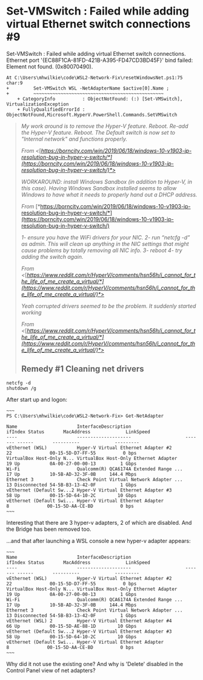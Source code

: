 # Set-VMSwitch : Failed while adding virtual Ethernet switch connections  #9    

Set-VMSwitch : Failed while adding virtual Ethernet switch connections.
Ethernet port '{EC88F1CA-81FD-421B-A395-FD47CD3BD45F}' bind failed: Element not found. (0x80070490).

    At C:\Users\mhwilkie\code\WSL2-Network-Fix\resetWindowsNet.ps1:75 char:9
    +         Set-VMSwitch WSL -NetAdapterName $active[0].Name ;
    +         ~~~~~~~~~~~~~~~~~~~~~~~~~~~~~~~~~~~~~~~~~~~~~~~~
        + CategoryInfo          : ObjectNotFound: (:) [Set-VMSwitch], VirtualizationException
        + FullyQualifiedErrorId : ObjectNotFound,Microsoft.HyperV.PowerShell.Commands.SetVMSwitch



> *My work around is to remove the Hyper-V feature. Reboot. Re-add the Hyper-V feature. Reboot. The Default switch is now set to "Internal network" and functions properly.*
>
>  *From <*[*https://borncity.com/win/2019/06/18/windows-10-v1903-ip-resolution-bug-in-hyper-v-switch/*](https://borncity.com/win/2019/06/18/windows-10-v1903-ip-resolution-bug-in-hyper-v-switch/)*>* 
>
>  *WORKAROUND: install Windows Sandbox (in addition to Hyper-V, in this case). Having Windows Sandbox installed seems to allow Windows to have what it needs to properly hand out a DHCP address.*
>
> *From* [*https://borncity.com/win/2019/06/18/windows-10-v1903-ip-resolution-bug-in-hyper-v-switch/*](https://borncity.com/win/2019/06/18/windows-10-v1903-ip-resolution-bug-in-hyper-v-switch/)
>
>  *1- ensure you have the WiFi drivers for your NIC. 2- run “netcfg -d” as admin. This will clean up anything in the NIC settings that might cause problems by totally removing all NIC info. 3- reboot 4- try adding the switch again.*
>
>  *From <*[*https://www.reddit.com/r/HyperV/comments/hsn56h/i_cannot_for_the_life_of_me_create_a_virtual/*](https://www.reddit.com/r/HyperV/comments/hsn56h/i_cannot_for_the_life_of_me_create_a_virtual/)*>* 
>
>  *Yeah corrupted drivers seemed to be the problem. It suddenly started working*
>
> *From <*[*https://www.reddit.com/r/HyperV/comments/hsn56h/i_cannot_for_the_life_of_me_create_a_virtual/*](https://www.reddit.com/r/HyperV/comments/hsn56h/i_cannot_for_the_life_of_me_create_a_virtual/)*>* 
>
> 
>
> ## Remedy #1 Cleaning net drivers

    netcfg -d
    shutdown /g

After start up and logon:

    ~~~
    PS C:\Users\mhwilkie\code\WSL2-Network-Fix> Get-NetAdapter
    
    Name                      InterfaceDescription                    ifIndex Status       MacAddress             LinkSpeed
    ----                      --------------------                    ------- ------       ----------             ---------
    vEthernet (WSL)           Hyper-V Virtual Ethernet Adapter #2          22              00-15-5D-D7-FF-55          0 bps
    VirtualBox Host-Only N... VirtualBox Host-Only Ethernet Adapter        19 Up           0A-00-27-00-00-13         1 Gbps
    Wi-Fi                     Qualcomm(R) QCA6174A Extended Range ...      17 Up           10-5B-AD-32-3F-0B     144.4 Mbps
    Ethernet 3                Check Point Virtual Network Adapter ...      13 Disconnected 54-5B-B3-13-42-0F         1 Gbps
    vEthernet (Default Sw...2 Hyper-V Virtual Ethernet Adapter #3          58 Up           00-15-5D-64-10-2C        10 Gbps
    vEthernet (Default Swi... Hyper-V Virtual Ethernet Adapter              8              00-15-5D-AA-CE-BD          0 bps
    ~~~

Interesting that there are 3 hyper-v adapters, 2 of which are disabled.
And the Bridge has been removed too.

...and that after launching a WSL console a new hyper-v adapter appears:

    ~~~
    Name                      InterfaceDescription                    ifIndex Status       MacAddress             LinkSpeed
    ----                      --------------------                    ------- ------       ----------             ---------
    vEthernet (WSL)           Hyper-V Virtual Ethernet Adapter #2          22              00-15-5D-D7-FF-55          0 bps
    VirtualBox Host-Only N... VirtualBox Host-Only Ethernet Adapter        19 Up           0A-00-27-00-00-13         1 Gbps
    Wi-Fi                     Qualcomm(R) QCA6174A Extended Range ...      17 Up           10-5B-AD-32-3F-0B     144.4 Mbps
    Ethernet 3                Check Point Virtual Network Adapter ...      13 Disconnected 54-5B-B3-13-42-0F         1 Gbps
    vEthernet (WSL) 2         Hyper-V Virtual Ethernet Adapter #4          66 Up           00-15-5D-AE-88-1D        10 Gbps
    vEthernet (Default Sw...2 Hyper-V Virtual Ethernet Adapter #3          58 Up           00-15-5D-64-10-2C        10 Gbps
    vEthernet (Default Swi... Hyper-V Virtual Ethernet Adapter              8              00-15-5D-AA-CE-BD          0 bps
    ~~~

Why did it not use the existing one? 
And why is 'Delete' disabled in the Control Panel view of net adapters?

